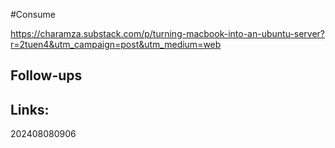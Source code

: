 #Consume 

https://charamza.substack.com/p/turning-macbook-into-an-ubuntu-server?r=2tuen4&utm_campaign=post&utm_medium=web




## Follow-ups


## Links: 



202408080906
